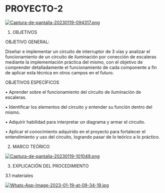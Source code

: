 # PROYECTO-2

[![Captura-de-pantalla-20230119-094317.png](https://i.postimg.cc/8zXgbRxx/Captura-de-pantalla-20230119-094317.png)](https://postimg.cc/TKbsdDdc)

1. OBJETIVOS

OBJETIVO GENERAL:

Diseñar e implementar un circuito de interruptor de 3 vías y analizar el funcionamiento de un circuito de iluminación por conección de escaleras mediante la implementación práctica del mismo, con el objetivo de comprender detalladamente el funcionamiento de cada componente a fin de aplicar esta técnica en otros campos en el futuro.

OBJETIVOS ESPECÍFICOS

• Aprender sobre el funcionamiento del circuito de iluminación de escaleras.

• Identificar los elementos del circuito y entender su función dentro del mismo.

• Adquirir habilidad para interpretar un diagrama y armar el circuito.

• Aplicar el conocimiento adquirido en el proyecto para fortalecer el entendimiento y uso del circuito, logrando pasar de lo teórico a lo práctico.

2. MARCO TEÓRICO

[![Captura-de-pantalla-20230119-101049.png](https://i.postimg.cc/bwPC7ZfL/Captura-de-pantalla-20230119-101049.png)](https://postimg.cc/ykfy9YdS)

3. EXPLICACIÓN DEL PROCEDIMIENTO

3.1 materiales 

 [![Whats-App-Image-2023-01-19-at-09-34-19.jpg](https://i.postimg.cc/43qzT0hZ/Whats-App-Image-2023-01-19-at-09-34-19.jpg)](https://postimg.cc/Y4N46b3y)



